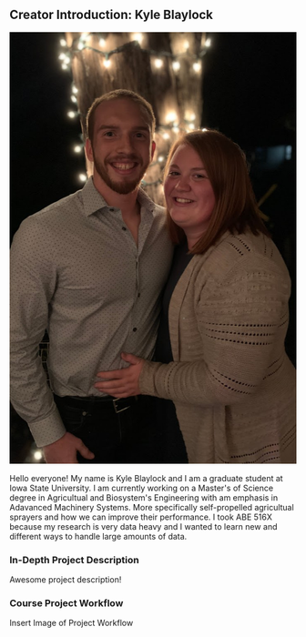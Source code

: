 ## Creator Introduction: Kyle Blaylock

<p align="center">
  <img src="https://github.com/blaylock08/Blaylock_516X_Project/blob/master/IMG_0303.jpg">
</p>

  Hello everyone! My name is Kyle Blaylock and I am a graduate student at Iowa State University. I am currently working on a Master's of Science degree in Agricultual and Biosystem's Engineering with am emphasis in Adavanced Machinery Systems. More specifically self-propelled agricultual sprayers and how we can improve their performance. I took ABE 516X because my research is very data heavy and I wanted to learn new and different ways to handle large amounts of data.

### In-Depth Project Description

Awesome project description!

### Course Project Workflow

Insert Image of Project Workflow


